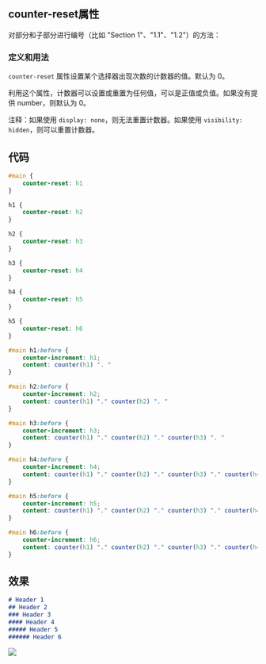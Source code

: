## counter-reset属性

对部分和子部分进行编号（比如 "Section 1"、"1.1"、"1.2"）的方法：

### 定义和用法

`counter-reset` 属性设置某个选择器出现次数的计数器的值。默认为 0。

利用这个属性，计数器可以设置或重置为任何值，可以是正值或负值。如果没有提供 number，则默认为 0。

注释：如果使用 `display: none`，则无法重置计数器。如果使用 `visibility: hidden`，则可以重置计数器。

## 代码

```CSS
#main {
    counter-reset: h1
}

h1 {
    counter-reset: h2
}

h2 {
    counter-reset: h3
}

h3 {
    counter-reset: h4
}

h4 {
    counter-reset: h5
}

h5 {
    counter-reset: h6
}

#main h1:before {
    counter-increment: h1;
    content: counter(h1) ". "
}

#main h2:before {
    counter-increment: h2;
    content: counter(h1) "." counter(h2) ". "
}

#main h3:before {
    counter-increment: h3;
    content: counter(h1) "." counter(h2) "." counter(h3) ". "
}

#main h4:before {
    counter-increment: h4;
    content: counter(h1) "." counter(h2) "." counter(h3) "." counter(h4) ". "
}

#main h5:before {
    counter-increment: h5;
    content: counter(h1) "." counter(h2) "." counter(h3) "." counter(h4) "." counter(h5) ". "
}

#main h6:before {
    counter-increment: h6;
    content: counter(h1) "." counter(h2) "." counter(h3) "." counter(h4) "." counter(h5) "." counter(h6) ". "
}

```

## 效果

``` markdown
# Header 1
## Header 2
### Header 3
#### Header 4
##### Header 5
###### Header 6
```

![](http://onvaoy58z.bkt.clouddn.com/Numbering.PNG)





